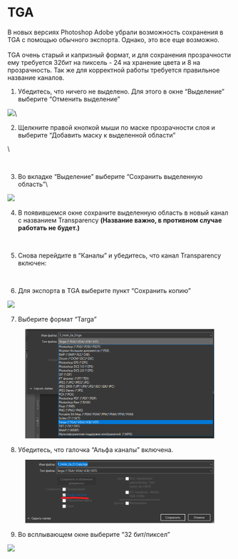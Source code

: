 # TGA

В новых версиях Photoshop Adobe убрали возможность сохранения в TGA с помощью обычного экспорта. Однако, это все еще возможно.\
\
TGA очень старый и капризный формат, и для сохранения прозрачности ему требуется 32бит на пиксель - 24 на хранение цвета и 8 на прозрачность. Так же для корректной работы требуется правильное название каналов.

1. Убедитесь, что ничего не выделено. Для этого в окне “Выделение” выберите “Отменить выделение”

![](https://lh7-rt.googleusercontent.com/docsz/AD_4nXdOIWgLye67cAK46n4AB1yMN_-A0W-FoUG9O2k87-dAH95Ry4XvqVOIE9uhXp_7g9Veh19dH1wbRNQSSD5JuBxjkxJ96GSo1whD0J5XtCyKagMDcBEz48MNoZn1AIYCBiaVQIWw6NXyNgsfN8nOckMi40s?key=FboEKF9UdzFjiMw-RA_0Aw)\


2. Щелкните правой кнопкой мыши по маске прозрачности слоя и выберите “Добавить маску к выделенной области”

\


<figure><img src="https://lh7-rt.googleusercontent.com/docsz/AD_4nXfyDdLx4WxFsJQBh-HExSRs9QSzTYLmbEOvFTOvvnIunxQT2qCxbr3Ate4tWHmW0YHlDbjVMuM3E_q3yB6NMmPO5-r9Wxq7N5dlrGAsuN9GxgmY-lyO8_PHb8v1xu7NUv0aPgqlk6B92Epv8gF_26Tj1q0?key=FboEKF9UdzFjiMw-RA_0Aw" alt=""><figcaption></figcaption></figure>

3. Во вкладке “Выделение” выберите “Сохранить выделенную область”\


![](https://lh7-rt.googleusercontent.com/docsz/AD_4nXeolPVdnkb-ind7HPQToke8D8zEaCo8AwDTL1e1N-FBNB2DZik2fscEIuqv3jUWgIa_FchxQZ8upuMOPnT7qBqwMPQcCijXPUHSSqr4augyHvZiC7wmQuoFZdgdAO2RlU4BeOQ4tEWSgoL899TMYUnlo2qK?key=FboEKF9UdzFjiMw-RA_0Aw)

4. В появившемся окне сохраните выделенную область в новый канал с названием Transparency **(Название важно, в противном случае работать не будет.)**

<figure><img src="https://lh7-rt.googleusercontent.com/docsz/AD_4nXdw8ZBOJ-XD1NRIxH6ybNQ7wVnv2fC2WLYnjr4lJnfrYBua4ljCqMQP4DKyo5MMpcT3jiegALxxD1AMS36EhyGVswvGyha37GepvBUSj9ZSz7xfRHjVrKVMpDbmTBswknrwns7jtXaz4WnogjcEEDliuO3e?key=FboEKF9UdzFjiMw-RA_0Aw" alt=""><figcaption></figcaption></figure>

5. Снова перейдите в “Каналы” и убедитесь, что канал Transparency включен:

<figure><img src="https://lh7-rt.googleusercontent.com/docsz/AD_4nXdaDjmqvmc6pGax99qv6uWii-R89W4ukY6XbJ1-1RIHc-i_lpS86qw-_qV3n_nlsYjVNWHjZRHRG5i5HHy7AeJVIpksoBAAD6eOUb0bH9X1I8CGfSDBnNbqxuZn4qDUeOfZAo8kAdCAAL1xz0O5M884rZtW?key=FboEKF9UdzFjiMw-RA_0Aw" alt=""><figcaption></figcaption></figure>

6. Для экспорта в TGA выберите пункт “Сохранить копию”

![](https://lh7-rt.googleusercontent.com/docsz/AD_4nXd7xZ1uE4nPHM7QzgzE-XvNeGm2b1pkr57SSO4RjGOdOzy0yN9XkFf2eVYFkxPsF-jW6LdiFF5RTHIk5JXOufCqTOqXx_0-ky-h7aEdK6I1eZWH8XR5J-wc5tHx2x8pfF8-zUPyziTJPn8E6K9xouCPbRKq?key=FboEKF9UdzFjiMw-RA_0Aw)

7. Выберите формат “Targa”

<figure><img src="../../.gitbook/assets/image (76).png" alt=""><figcaption></figcaption></figure>

8. Убедитесь, что галочка “Альфа каналы” включена.

<figure><img src="../../.gitbook/assets/image (77).png" alt=""><figcaption></figcaption></figure>

9. Во всплывающем окне выберите “32 бит/пиксел”

![](https://lh7-rt.googleusercontent.com/docsz/AD_4nXeusmxQlOKTkUibDTC2xdz97P30cTG_H7jSbjVUBTwnXxoTKYgDebY5kz2Hi5YkMKMoCqUijomPBrJRolBsyuX7fz6Og3y1XY9l2ZejNU1SBKKINKSDdYRgxI9tkY5TXirLNIvCXEMpGk7L3243SRHqaEEp?key=FboEKF9UdzFjiMw-RA_0Aw)

